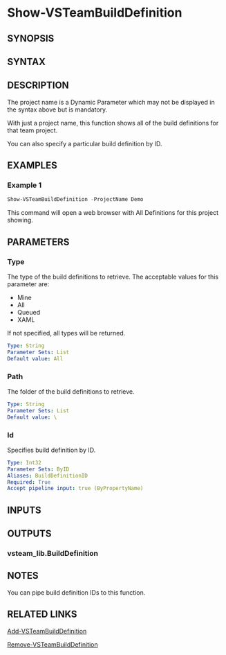 <!-- #include "./common/header.md" -->

# Show-VSTeamBuildDefinition

## SYNOPSIS

<!-- #include "./synopsis/Show-VSTeamBuildDefinition.md" -->

## SYNTAX

## DESCRIPTION

<!-- #include "./synopsis/Show-VSTeamBuildDefinition.md" -->

The project name is a Dynamic Parameter which may not be displayed in the syntax above but is mandatory.

With just a project name, this function shows all of the build definitions for that team project.

You can also specify a particular build definition by ID.

## EXAMPLES

### Example 1

```powershell
Show-VSTeamBuildDefinition -ProjectName Demo
```

This command will open a web browser with All Definitions for this project showing.

## PARAMETERS

### Type

The type of the build definitions to retrieve.  The acceptable values for this parameter are:

- Mine
- All
- Queued
- XAML

If not specified, all types will be returned.

```yaml
Type: String
Parameter Sets: List
Default value: All
```

### Path

The folder of the build definitions to retrieve.

```yaml
Type: String
Parameter Sets: List
Default value: \
```

### Id

Specifies build definition by ID.

```yaml
Type: Int32
Parameter Sets: ByID
Aliases: BuildDefinitionID
Required: True
Accept pipeline input: true (ByPropertyName)
```

<!-- #include "./params/projectName.md" -->

## INPUTS

## OUTPUTS

### vsteam_lib.BuildDefinition

## NOTES

You can pipe build definition IDs to this function.

<!-- #include "./common/prerequisites.md" -->

## RELATED LINKS

<!-- #include "./common/related.md" -->

[Add-VSTeamBuildDefinition](Add-VSTeamBuildDefinition.md)

[Remove-VSTeamBuildDefinition](Remove-VSTeamBuildDefinition.md)
